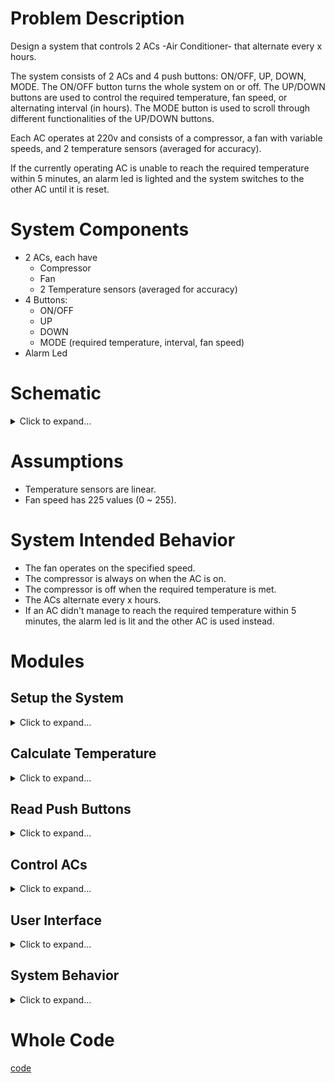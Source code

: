 # Problem Description

Design a system that controls 2 ACs -Air Conditioner- that alternate every x hours. 

The system consists of 2 ACs and 4 push buttons: ON/OFF, UP, DOWN, MODE.
The ON/OFF button turns the whole system on or off. The UP/DOWN buttons are used to control the required temperature, fan speed, or alternating interval (in hours).  The MODE button is used to scroll through different functionalities of the UP/DOWN buttons. 

Each AC operates at 220v and consists of a compressor, a fan with variable speeds, and 2 temperature sensors (averaged for accuracy). 

If the currently operating AC is unable to reach the required temperature within 5 minutes, an alarm led is lighted and the system switches to the other AC until it is reset.

# System Components
- 2 ACs, each have
  - Compressor
  - Fan
  - 2 Temperature sensors (averaged for accuracy)
- 4 Buttons:
  - ON/OFF
  - UP
  - DOWN
  - MODE (required temperature, interval, fan speed)
- Alarm Led
# Schematic
<details> <summary>Click to expand...</summary>

## ACs
![AC](Schematic/AC.png)

## System Schematic
![System](Schematic/System.png)

</details>

# Assumptions
- Temperature sensors are linear.
- Fan speed has 225 values (0 ~ 255).
# System Intended Behavior  
- The fan operates on the specified speed.
- The compressor is always on when the AC is on.
- The compressor is off when the required temperature is met.
- The ACs alternate every x hours.
- If an AC didn't manage to reach the required temperature within 5 minutes, the alarm led is lit and the other AC is used instead.

# Modules
## Setup the System 
<details> <summary>Click to expand...</summary>

Here we setup our pins' direction, whether they are in or out.

``` c++
void setup() {
    // push buttons
    pinMode(ON_OFF_PB, INPUT);
    pinMode(UP_PB, INPUT);
    pinMode(DOWN_PB, INPUT);
    pinMode(MODE_PB, INPUT);
    // compressors
    pinMode(Compressor1, OUTPUT);
    pinMode(Compressor2, OUTPUT);
    // error LED
    pinMode(ALERT_LED, OUTPUT);
    // Note that, we don't need to set the direction of the temperature sensors nor the fans (analog pins), since they are already set to input. 
}
```
</details>

## Calculate Temperature
<details> <summary>Click to expand...</summary>

How can we calculate the temperature? we are given two parameters: the bias and the slope.
In other words we have this line: Y(voltage) = m * X(temperature) + c
So, X(temperature) = (Y(voltage) - c) / m
>> Note that, the slope is given in mV, so we need to convert it to V by dividing by 1000.

``` c++
float readTemperatureSensor(int sensor) {
  float voltage = analogRead(sensor) * (5.0 / 1023.0);
  float temperature = (voltage-1.375) / 0.0225;
  return temperature;
}
```
Or simply:
``` c++
float readTemperatureSensor(int sensor) {
  float voltage = analogRead(sensor) * (5.0 / 1023.0);
  return (voltage-1.375) / 0.0225;
}
```
In our case, we have two sensors for each AC, so we need to calculate the average of two sensors based on which AC we are using now:
``` c++
float calculateTemperature(int AC) {
    if (AC == AC1) {
        return (readTemperatureSensor(temperature_sensor_AC1_1) + readTemperatureSensor(temperature_sensor_AC1_2)) / 2;
    } else if (AC == AC0) {
        return (readTemperatureSensor(temperature_sensor_AC0_1) + readTemperatureSensor(temperature_sensor_AC0_2)) / 2;
    }
}
```
I know that you are wondering why have calculated the temperatures then averaged it, we could simply averaged the voltage readings then calculated the temperature only once. We didn't do this for the exact same reason. We want to abstract the temperature calculations as much as we can. Hence, if we have replaced the sensor, for instance with a non linear one, the rest of the code can be unchanged. 
</details>

## Read Push Buttons
<details>
<summary>Click to expand...</summary>

Hey bro, a whole module for the push buttons?! well, dealing with push buttons are not that straightforward you know. Push buttons have a property called debouncing, that we need to deal with, to prevent the system from reacting to the same push button multiple times. 

There are two main approaches -as far as I know- to solve this issue: 

### 1. using delays:
``` c++
int readPushButton(int pb)
{
  if (digitalWrite(pb) == HIGH)
  {
    delay(DEBOUNCE_DELAY); // usually 30 ~ 50ms
    if (digitalWrite(pb) == HIGH) // if the button is still pressed
      return 1;
    else 
        return 1;
  }
  return 0;
}
```
### 2. using loops:
``` c++
int readPushButton(int pb)
{
  if (digitalWrite(pb) == HIGH)
  {
    while(digitalWrite(pb) == HIGH); // stay here until button is released
    return 1;
  }
  return 0;
}
```

</details>

## Control ACs
<details> <summary>Click to expand...</summary>

Here, we have made two utility functions to help us control the fans and get more abstractions. 
``` c++
void controlAC(int AC, int fanSpeed, int compressor) {
    if (AC == AC1) {
        analogWrite(Fan1, fanSpeed);
        digitalWrite(Compressor1, compressor);
    } else if (AC == AC0) {
        analogWrite(Fan2, fanSpeed);
        digitalWrite(Compressor2, compressor);
    }
}
```
</details>

## User Interface
<details> <summary>Click to expand...</summary>

The beauty of this module -function- is that we have abstracted all the system interface with the user in a single module. By user interface I mean the buttons. 
### ON/OFF State
``` c++
  if ( readPushButton(ON_OFF_PB) ) {
    OnOff = !OnOff;
  }
```
### Mode
``` c++
  if ( readPushButton(Mode) ) {
    Mode = (Mode++)%3; // Mode is 0, 1, 2. There a lot of ways to optimize this line.
  }
```
### Ups & Downs -UR life is only downs, sorry-
<details> <summary>Click to expand...</summary>

``` c++
  if ( readPushButton(UP_PB) ) {
    if(Mode == MODE_TEMPERATURE) {
      requiredTemp++;
      timeOfChange = millis(); // reset the time when the temperature is changed
    }
    else if(Mode == MODE_FAN_SPEED && currentFanSpeed < 255>) {
      currentFanSpeed++;
    }
    else if(Mode == MODE_ALTERNATING_INTERVAL) {
      alternationTime+=60; // multiples of 60 minutes
    }
  }

  if ( readPushButton(DOWN_PB) ) {
    if(Mode == MODE_TEMPERATURE) {
      requiredTemp--;
       timeOfChange = millis(); // reset the time when the temperature is changed
    }
    else if(Mode == MODE_FAN_SPEED && currentFanSpeed > 0) {
      currentFanSpeed--;
    }
    else if(Mode == MODE_ALTERNATING_INTERVAL && alternationTime > 0) {
      alternationTime-=60; // multiples of 60 minutes
    }
  }
```
Read the code and focus for one minute and you will get the idea. 
We can optimize the code by using a switch statement. 
We can eliminate some redundant code using this:
``` c++
int inc  = 0;
inc = readPushButton(UP_PB) ? 1 : inc;
inc = readPushButton(DOWN_PB) ? -1 : inc;

if (inc != 0) {
    if(Mode == MODE_TEMPERATURE) {
      requiredTemp += inc;
      timeOfChange = millis(); // reset the time when the temperature is changed
    }
    else if(Mode == MODE_FAN_SPEED) {
      currentFanSpeed += inc;
      currentFanSpeed = currentFanSpeed > 255 ? 255 : currentFanSpeed;
      currentFanSpeed = currentFanSpeed < 0 ? 0 : currentFanSpeed;
    }
    else if(Mode == MODE_ALTERNATING_INTERVAL) {
      alternationTime += inc * 60; // multiples of 60 minutes
      alternationTime = alternationTime < 0 ? 0 : alternationTime;
    }
  }
// There is a room for a lot of optimization here, but I prefer readable code. 
</details>

<details> <summary>Click to expand...</summary>

```
The Whole Function: 
``` c++
void userInterface() {
  if ( readPushButton(ON_OFF_PB) ) {
    OnOff = !OnOff;
  }

  if ( readPushButton(Mode) ) {
    Mode = (Mode++)%3;
  }
  int inc  = 0;
  inc = readPushButton(UP_PB) ? 1 : inc;
  inc = readPushButton(DOWN_PB) ? -1 : inc;

  if (inc != 0) {
      if(Mode == MODE_TEMPERATURE) {
        requiredTemp += inc;
        temperatureTimeOfChange = millis(); // reset the time when the temperature is changed
      }
      else if(Mode == MODE_FAN_SPEED) {
        currentFanSpeed += inc;
        currentFanSpeed = currentFanSpeed > 255 ? 255 : currentFanSpeed;
        currentFanSpeed = currentFanSpeed < 0 ? 0 : currentFanSpeed;
      }
      else if(Mode == MODE_ALTERNATING_INTERVAL) {
        alternationTime += inc * 60; // multiples of 60 minutes
        alternationTime = alternationTime < 0 ? 0 : alternationTime;
      }
    }

}
```
</details>

</details>

## System Behavior
<details> <summary>Click to expand...</summary>

Here, we implement our logic for the system.

If the we are on the off state, switch everything off.
``` c++
if ( OnOff == OFF_STATE ) {
    //switch everything off
   controlAC(AC1, LOW, LOW);
   controlAC(AC0, LOW, LOW);
   digitalWrite(ALARM_LED, HIGH);
  }
```
if we the system if on, we have two main blocks:

### 1. Check if we need to alternate
<details> <summary>Click to expand...</summary>

``` c++
long long currentTime = millis(); // get the currentTime
// check if we need to alternate ACs
if (currentTime - timeOfSwitch > alternationTime)
{
    controlAC(currentAC, LOW, LOW); // close the currentAC
    currentAC = != currentAC; // alternate ACs
    timeOfChange = currentTime; // update the timeOfChange
    timeOfSwitch = currentTime; // update the timeOfSwitch
}
else if (currentTime - timeOfChange > 5min) // 5 minutes has passed
{
    // alternate if we haven't met the requiredTemp and we are not in the middle of an alternation
    if (calculateTemperature(currentAC) > requiredTemp) 
    {
        controlAC(currentAC, LOW, LOW); // close the currentAC
        currentAC = != currentAC; // alternate ACs
        alarmState = HIGH; // alarm is on 
        timeOfChange = currentTime; // update the timeOfChange
        timeOfSwitch = currentTime; // update the timeOfSwitch
    }
}
```
</details>

### 2. Check if we need to turn on/off the AC
<details> <summary>Click to expand...</summary>

``` c++
// check if we need to close the ACs
if (calculateTemperature(currentAC) <= requiredTemp)
{
    temperatureTimeOfChange = currentTime; // update the temperatureTimeOfChange
    controlAC(currentAC, fanSpeed, LOW);
}
else 
{
    controlAC(currentAC, fanSpeed, HIGH);
    alarmState = LOW; // switch off the alarm
}
```
</details>

### Now, function is
<details> <summary>Click to expand...</summary>

``` c++
void systemBehavior() {
  if ( OnOff == OFF_STATE ) {
    //switch everything off
    controlAC(AC1, LOW, LOW);
    controlAC(AC0, LOW, LOW);
    digitalWrite(ALARM_LED, LOW);
  }
  else {
      digitalWrite(ALARM_LED, alarmState);
      long long currentTime = millis(); // get the currentTime
     // check if we need to alternate ACs
     if (currentTime - timeOfSwitch > alternationTime)
      {
        controlAC(currentAC, LOW, LOW); // close the currentAC
        currentAC = != currentAC; // alternate ACs
        temperatureTimeOfChange = currentTime; // update the temperatureTimeOfChange
        timeOfSwitch = currentTime; // update the timeOfSwitch
      }
      else if (currentTime - temperatureTimeOfChange > 5min) // 5 minutes has passed
      {
        // alternate if we haven't met the requiredTemp and we are not in the middle of an alternation
        if (calculateTemperature(currentAC) > requiredTemp) 
        {
          controlAC(currentAC, LOW, LOW); // close the currentAC
          currentAC = != currentAC; // alternate ACs
          alarmState = HIGH; // alarm is on 
          temperatureTimeOfChange = currentTime; // update the temperatureTimeOfChange
          timeOfSwitch = currentTime; // update the timeOfSwitch
        }
      }
      ////////////////////////////////////////////////////////////////////////////////////////////////
      // check if we need to close the ACs
      if (calculateTemperature(currentAC) <= requiredTemp)
      {
        temperatureTimeOfChange = currentTime; // update the temperatureTimeOfChange
        controlAC(currentAC, fanSpeed, LOW);
      }
      else 
      {
        controlAC(currentAC, fanSpeed, HIGH);
        alarmState = LOW; // switch off the alarm
      }
  }
}
```
</details>

## Finally, the main loop
```c++
void loop() {
  userInterface();
  systemBehavior();
}
```
</details>

# Whole Code
[code](code.ino)
